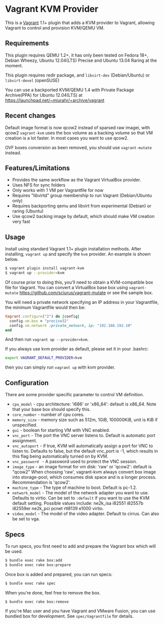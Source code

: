 # Vagrant KVM Provider

This is a [Vagrant](http://www.vagrantup.com) 1.1+ plugin that adds a KVM
provider to Vagrant, allowing Vagrant to control and provision KVM/QEMU VM.

## Requirements

This plugin requires QEMU 1.2+, it has only been tested on Fedora 18+,
Debian Wheezy, Ubuntu 12.04(LTS) Precise and Ubuntu 13.04 Raring at the moment.

This plugin requires redir package, and `libvirt-dev` (Debian/Ubuntu) or
`libvirt-devel` (openSUSE)

You can use a backported KVM/QEMU 1.4 with Private Package Archive(PPA)
for Ubuntu 12.04(LTS) at https://launchpad.net/~miurahr/+archive/vagrant

## Recent changes

Default image format is now qcow2 instead of sparsed raw imagei, with qcow2
`vagrant-kvm` uses the box volume as a backing volume so that VM creation is
a lot faster. In most cases you want to use qcow2.

OVF boxes conversion as been removed, you should use `vagrant-mutate` instead.

## Features/Limitations

* Provides the same workflow as the Vagrant VirtualBox provider.
* Uses NFS for sync folders
* Only works with 1 VM per Vagrantfile for now
* Requires "libvirtd" group membership to run Vagrant (Debian/Ubuntu only)
* Requires backporting qemu and libvirt from experimental (Debian) or raring (Ubuntu)
* Use qcow2 backing image by default, which should make VM creation very fast

## Usage

Install using standard Vagrant 1.1+ plugin installation methods. After
installing, `vagrant up` and specify the `kvm` provider. An example is
shown below.

```bash
$ vagrant plugin install vagrant-kvm
$ vagrant up --provider=kvm
```

Of course prior to doing this, you'll need to obtain a KVM-compatible
box file for Vagrant. You can convert a VirtualBox base box using
`vagrant-mutate` https://github.com/sciurus/vagrant-mutate or see the sample
box.

You will need a private network specifying an IP address in your Vagrantfile,
the minimum Vagrantfile would then be:

```ruby
Vagrant.configure("2") do |config|
  config.vm.box = "precise32"
  config.vm.network :private_network, ip: "192.168.192.10"
end
```

And then run `vagrant up --provider=kvm`.

If you always use kvm provider as default, please set it in your .bashrc:

```bash
export VAGRANT_DEFAULT_PROVIDER=kvm
```
then you can simply run `vagrant up` with kvm provider.

## Configuration

There are some provider specific parameter to control VM definition.

* `cpu_model` - cpu architecture: 'i686' or 'x86_64': default is x86_64. Note
  that your base box should specify this.
* `core_number` - number of cpu cores.
* `memory_size` - memory size such as 512m, 1GiB, 100000KiB, unit is KiB if
  unspecified.
* `gui` - boolean for starting VM with VNC enabled.
* `vnc_port` - The port the VNC server listens to. Default is automatic port
assignment.
* `vnc_autoport` - if true, KVM will automatically assign a port for VNC
to listen to. Defaults to false, but the default vnc_port is -1, which results
in this flag being automatically turned on by KVM.
* `vnc_password ` - A password used to protect the VNC session.
* `image_type` - an image format for vm disk: 'raw' or 'qcow2': default is "qcow2"
  When choosing 'raw', vagrant-kvm always convert box image into storage-pool,
  which consumes disk space and is a longer process. Recommendation is 'qcow2'.
* `machine_type` - The type of machine to boot. Default is pc-1.2.
* `network_model` - The model of the network adapter you want to use. Defaults
to virtio. Can be set to `:default` if you want to use the KVM default setting.
Possible values include: ne2k_isa i82551 i82557b i82559er ne2k_pci pcnet rtl8139 e1000 virtio.
* `video_model` - The model of the video adapter. Default to cirrus. Can also be
set to vga.

## Specs

To run specs, you first need to add and prepare the Vagrant box which will be used.

```bash
$ bundle exec rake box:add
$ bundle exec rake box:prepare
```

Once box is added and prepared, you can run specs:

```bash
$ bundle exec rake spec
```

When you're done, feel free to remove the box.

```bash
$ bundle exec rake box:remove
```

If you're Mac user and you have Vagrant and VMware Fusion, you can use bundled box for development. See `spec/Vagrantfile` for details.
